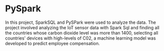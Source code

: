 # PySpark
In this project, SparkSQL and PySPark were used to analyze the data. The project involved analyzing the IoT sensor data with Spark Sql and finding all the countries whose carbon dioxide level was more than 1400, selecting all countries' devices with high-levels of C02, a machine learning model was developed to predict employee compensation.
